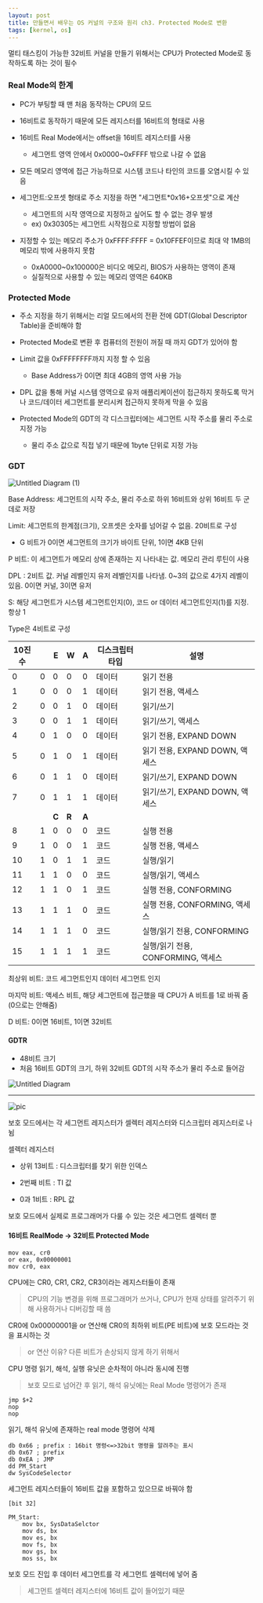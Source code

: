 ```yaml
---
layout: post
title: 만들면서 배우는 OS 커널의 구조와 원리 ch3. Protected Mode로 변환
tags: [kernel, os]
---
```


멀티 태스킹이 가능한 32비트 커널을 만들기 위해서는 CPU가 Protected Mode로 동작하도록 하는 것이 필수



### Real Mode의 한계

- PC가 부팅할 때 맨 처음 동작하는 CPU의 모드

- 16비트로 동작하기 때문에 모든 레지스터를 16비트의 형태로 사용

- 16비트 Real Mode에서는 offset을 16비트 레지스터를 사용
  - 세그먼트 영역 안에서 0x0000~0xFFFF 밖으로 나갈 수 없음

- 모든 메모리 영역에 접근 가능하므로 시스템 코드나 타인의 코드를 오염시킬 수 있음

- 세그먼트:오프셋 형태로 주소 지정을 하면 "세그먼트*0x16+오프셋"으로 계산
  - 세그먼트의 시작 영역으로 지정하고 싶어도 할 수 없는 경우 발생
  - ex) 0x30305는 세그먼트 시작점으로 지정할 방법이 없음
- 지정할 수 있는 메모리 주소가 0xFFFF:FFFF = 0x10FFEF이므로 최대 약 1MB의 메모리 밖에 사용하지 못함
  - 0xA0000~0x100000은 비디오 메모리, BIOS가 사용하는 영역이 존재
  - 실질적으로 사용할 수 있는 메모리 영역은 640KB



### Protected Mode

- 주소 지정을 하기 위해서는 리얼 모드에서의 전환 전에 GDT(Global Descriptor Table)을 준비해야 함

- Protected Mode로 변환 후 컴퓨터의 전원이 꺼질 때 까지 GDT가 있어야 함

- Limit 값을 0xFFFFFFFF까지 지정 할 수 있음

  - Base Address가 0이면 최대 4GB의 영역 사용 가능

- DPL 값을 통해 커널 시스템 영역으로 유저 애플리케이션이 접근하지 못하도록 막거나 코드/데이터 세그먼트를 분리시켜 접근하지 못하게 막을 수 있음

- Protected Mode의 GDT의 각 디스크립터에는 세그먼트 시작 주소를 물리 주소로 지정 가능

  - 물리 주소 값으로 직접 넣기 때문에 1byte 단위로 지정 가능

    

### GDT

![Untitled Diagram (1)](https://user-images.githubusercontent.com/23413308/78518324-2802f300-77fb-11ea-8178-49d020b27f70.png)



Base Address: 세그먼트의 시작 주소, 물리 주소로 하위 16비트와 상위 16비트 두 군데로 저장

Limit: 세그먼트의 한계점(크기), 오프셋은 숫자를 넘어갈 수 없음. 20비트로 구성

- G 비트가 0이면 세그먼트의 크기가 바이트 단위, 1이면 4KB 단위

P 비트: 이 세그먼트가 메모리 상에 존재하는 지 나타내는 값. 메모리 관리 루틴이 사용

DPL : 2비트 값. 커널 레벨인지 유저 레벨인지를 나타냄. 0~3의 값으로 4가지 레벨이 있음. 0이면 커널, 3이면 유저

S: 해당 세그먼트가 시스템 세그먼트인지(0), 코드 or 데이터 세그먼트인지(1)를 지정. 항상 1

Type은 4비트로 구성

| 10진수 |      | E        | W        | A        | 디스크립터 타입 | 설명                               |
| ------ | ---- | -------- | -------- | -------- | --------------- | ---------------------------------- |
| 0      | 0    | 0        | 0        | 0        | 데이터          | 읽기 전용                          |
| 1      | 0    | 0        | 0        | 1        | 데이터          | 읽기 전용, 액세스                  |
| 2      | 0    | 0        | 1        | 0        | 데이터          | 읽기/쓰기                          |
| 3      | 0    | 0        | 1        | 1        | 데이터          | 읽기/쓰기, 액세스                  |
| 4      | 0    | 1        | 0        | 0        | 데이터          | 읽기 전용, EXPAND DOWN             |
| 5      | 0    | 1        | 0        | 1        | 데이터          | 읽기 전용, EXPAND DOWN, 액세스     |
| 6      | 0    | 1        | 1        | 0        | 데이터          | 읽기/쓰기, EXPAND DOWN             |
| 7      | 0    | 1        | 1        | 1        | 데이터          | 읽기/쓰기, EXPAND DOWN, 액세스     |
|        |      | <b>C</b> | <b>R</b> | <b>A</b> |                 |                                    |
| 8      | 1    | 0        | 0        | 0        | 코드            | 실행 전용                          |
| 9      | 1    | 0        | 0        | 1        | 코드            | 실행 전용, 액세스                  |
| 10     | 1    | 0        | 1        | 1        | 코드            | 실행/읽기                          |
| 11     | 1    | 1        | 0        | 0        | 코드            | 실행/읽기, 액세스                  |
| 12     | 1    | 1        | 0        | 1        | 코드            | 실행 전용, CONFORMING              |
| 13     | 1    | 1        | 1        | 0        | 코드            | 실행 전용, CONFORMING, 액세스      |
| 14     | 1    | 1        | 1        | 0        | 코드            | 실행/읽기 전용, CONFORMING         |
| 15     | 1    | 1        | 1        | 1        | 코드            | 실행/읽기 전용, CONFORMING, 액세스 |

최상위 비트: 코드 세그먼트인지 데이터 세그먼트 인지

마지막 비트: 액세스 비트, 해당 세그먼트에 접근했을 때 CPU가 A 비트를 1로 바꿔 줌(0으로는 안해줌)

D 비트: 0이면 16비트, 1이면 32비트



#### GDTR

- 48비트 크기
- 처음 16비트 GDT의 크기, 하위 32비트 GDT의 시작 주소가 물리 주소로 들어감

![Untitled Diagram](https://user-images.githubusercontent.com/23413308/78519592-deb4a280-77fe-11ea-8df7-d991ccff83af.png)

---

![pic](https://user-images.githubusercontent.com/23413308/78741344-0db04d00-7994-11ea-8004-782f23266657.png)

보호 모드에서는 각 세그먼트 레지스터가 셀렉터 레지스터와 디스크립터 레지스터로 나뉨

셀렉터 레지스터

- 상위 13비트 : 디스크립터를 찾기 위한 인덱스

- 2번째 비트 : TI 값

- 0과 1비트 : RPL 값

보호 모드에서 실제로 프로그래머가 다룰 수 있는 것은 세그먼트 셀렉터 뿐



#### 16비트 RealMode -> 32비트 Protected Mode

```assembly
mov eax, cr0
or eax, 0x00000001
mov cr0, eax
```

CPU에는 CR0, CR1, CR2, CR3이라는 레지스터들이 존재

> CPU의 기능 변경을 위해 프로그래머가 쓰거나, CPU가 현재 상태를 알려주기 위해 사용하거나 디버깅할 때 씀

CR0에 0x00000001을 or 연산해 CR0의 최하위 비트(PE 비트)에 보호 모드라는 것을 표시하는 것

> or 연산 이유? 다른 비트가 손상되지 않게 하기 위해서



CPU 명령 읽기, 해석, 실행 유닛은 순차적이 아니라 동시에 진행

>  보호 모드로 넘어간 후 읽기, 해석 유닛에는 Real Mode 명령어가 존재

```assembly
jmp $+2
nop
nop
```

읽기, 해석 유닛에 존재하는 real mode 명령어 삭제



```assembly
db 0x66	; prefix : 16bit 명령<=>32bit 명령을 알려주는 표시
db 0x67	; prefix
db 0xEA	; JMP
dd PM_Start
dw SysCodeSelector
```

세그먼트 레지스터들이 16비트 값을 포함하고 있으므로 바꿔야 함



```assembly
[bit 32]

PM_Start:
	mov bx, SysDataSelctor
	mov ds, bx
	mov es, bx
	mov fs, bx
	mov gs, bx
	mos ss, bx
```

보호 모드 진입 후 데이터 세그먼트를 각 세그먼트 셀렉터에 넣어 줌

> 세그먼트 셀렉터 레지스터에 16비트 값이 들어있기 때문
